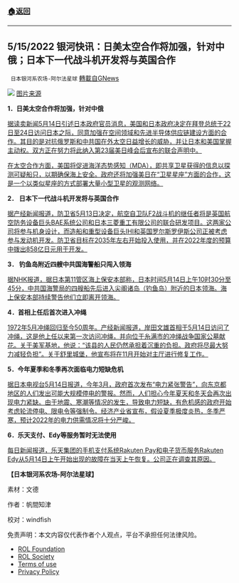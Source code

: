###  [:house:返回](README.md)
---


## 5/15/2022 银河快讯：日美太空合作将加强，针对中俄；日本下一代战斗机开发将与英国合作
` 日本银河系农场-阿尔法星球` [轉載自GNews](https://gnews.org/zh-hans/2530752/)

![](https://assets.gnews.org/wp-content/uploads/2022/05/OF3pa1aWCcRom2JxRnlEAcMqkKWhpsCaMHPBcm0YuvQ8f6Ri2B7EX3hR6fP1WRqLEbYsdRmnyh7WFthhcInRlceNQWaXxWrTh_qfpdJOw1ouh4ZJwR9_o_UX4ExRQ7nQ0EERlo39zk5Y74Slo4Z-Jw.jpeg) 
[图片来源](https://news.yahoo.co.jp/articles/ee0f1b1f425e03ee5d2d37183dabc4a29097024d)
 
**1．日美太空合作将加强，针对中俄**
 
[据读卖新闻5月14日引述日本政府官员消息，美国和日本政府决定在拜登总统于22日至24日访问日本之际，同意加强在空间领域和先进半导体供应链建设方面的合作。其目的是对抗俄罗斯和中共国在外太空日益增长的威胁，并让日本和美国掌握主动权。双方正在努力将此纳入第23届美日峰会后宣布的联合声明中。](https://news.yahoo.co.jp/articles/ee0f1b1f425e03ee5d2d37183dabc4a29097024d)
 
[在太空合作方面，美国将促进海洋态势感知（MDA），即共享卫星获得的信息以探测可疑船只，以期确保海上安全。政府还将加强美日在“卫星星座”方面的合作，这是一个以类似星座的方式部署大量小型卫星的观测网络。](https://news.yahoo.co.jp/articles/ee0f1b1f425e03ee5d2d37183dabc4a29097024d)
 
**2． 日本下一代战斗机开发将与英国合作**
 
[据产经新闻报道，防卫省5月13日决定，航空自卫队F2战斗机的继任者将是英国航空防务设备巨头BAE系统公司和日本三菱重工有限公司的联合研发项目。这两家公司将参与机身设计，而造船和重型设备巨头IHI和英国罗尔斯罗伊斯公司正被考虑参与发动机开发。防卫省目标在2035年左右开始投入使用，并在2022年度的预算中拨出858亿日元用于开发。](https://news.yahoo.co.jp/articles/2cad4ba27c0246972db4d2d146341245d6c62072)
 
**3． 钓鱼岛附近四艘中共国海警船只闯入领海**
 
[据NHK报道，据日本第11管区海上保安本部称，日本时间5月14日上午10时30分至45分，中共国海警局的四艘船先后进入尖阁诸岛（钓鱼岛）附近的日本领海。海上保安本部持续警告他们立即离开领海。](https://www3.nhk.or.jp/news/html/20220514/k10013626021000.html)
 
**4．首相上任后首次进入冲绳**
 
[1972年5月冲绳回归至今50周年。产经新闻报道，岸田文雄首相于5月14日访问了冲绳，这是他上任以来第一次访问冲绳，并向位于糸满市的冲绳战争国家公墓献花。关于美军基地，他说：“该县的人民仍然承担着沉重的负担。政府将尽最大努力减轻负担”。关于舒里城堡，他宣布将在11月开始对主厅进行修复工作。](https://news.yahoo.co.jp/articles/7ebed4fd603bea4dc713b21ad2731b8b521cbada)
 
**5．今年夏季和冬季再次面临电力短缺危机**
 
[据日本电视台5月14日报道，今年3月，政府首次发布“电力紧张警告”，向东京都地区的人们发出可能大规模停电的警报。然而，人们担心今年夏天和冬天会再次出现电力紧缺。由于地震、寒潮等情况的发生，导致电力短缺，有危机感的政府开始考虑轮流停电、限电令等强制令。经济产业省宣布，假设夏季极度炎热，冬季严寒，预计2022年的电力供需情况将十分严峻。](https://news.yahoo.co.jp/articles/810284fdcca1258020451f6f75e7e56023b253c1)
 
**6．乐天支付、Edy等服务暂时无法使用**
 
[每日新闻报道，乐天集团的手机支付系统Rakuten Pay和电子货币服务Rakuten Edy从5月14日上午开始出现的故障在当天上午恢复。公司正在调查其原因。](https://news.yahoo.co.jp/articles/8e6c7202710dc0c8f2d82e20f6619a5a325048f9)
 
**【日本银河系农场-阿尔法星球】**
 
素材：文德
 
作者：帆間知津
 
校对：windfish

免责声明：本文内容仅代表作者个人观点，平台不承担任何法律风险。
  
- [ROL Foundation](https://rolfoundation.org/)
- [ROL Society](https://rolsociety.org/)
- [Terms of use](https://gnews.org/terms-of-use-3/)
- [Privacy Policy](https://gnews.org/privacy-policy/)
